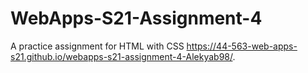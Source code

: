 # WebApps-S21-Assignment-4
A practice assignment for HTML with CSS
 https://44-563-web-apps-s21.github.io/webapps-s21-assignment-4-Alekyab98/.
